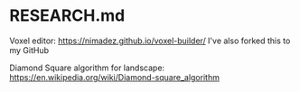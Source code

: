 # RESEARCH.md

Voxel editor: https://nimadez.github.io/voxel-builder/
I've also forked this to my GitHub

Diamond Square algorithm for landscape: https://en.wikipedia.org/wiki/Diamond-square_algorithm
